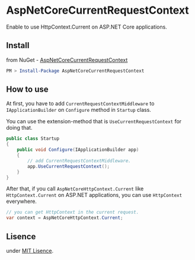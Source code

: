 # AspNetCoreCurrentRequestContext

Enable to use HttpContext.Current on ASP.NET Core applications.

## Install

from NuGet - [AspNetCoreCurrentRequestContext](https://www.nuget.org/packages/AspNetCoreCurrentRequestContext/)

```ps1
PM > Install-Package AspNetCoreCurrentRequestContext
```

## How to use

At first, you have to add ```CurrentRequestContextMiddleware``` to ```IApplicationBuilder``` on ```Configure``` method in ```Startup``` class.

You can use the extension-method that is ```UseCurrentRequestContext``` for doing that.

```csharp
public class Startup
{
    public void Configure(IApplicationBuilder app)
    {
        // add CurrentRequestContextMiddleware.
        app.UseCurrentRequestContext();
    }
}
```

After that, if you call ```AspNetCoreHttpContext.Current``` like ```HttpContext.Current``` on ASP.NET applications, you can use ```HttpContext``` everywhere.

```csharp
// you can get HttpContext in the current request.
var context = AspNetCoreHttpContext.Current;
```

## Lisence

under [MIT Lisence](https://opensource.org/licenses/MIT).